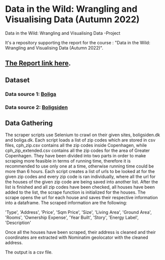 # Data in the Wild: Wrangling and Visualising Data (Autumn 2022)
Data in the Wild: Wrangling and Visualising Data -Project


It's a repository supporting the report for the course : "Data in the Wild: Wrangling and Visualising Data (Autumn 2022)".

## **[The Report link here](https://www.overleaf.com/project/636b903a7239d73c69839d31 "Overleaf link")**.


## Dataset

### Data source 1: **[Boliga](https://www.boliga.dk/ "Data source 1")**

### Data source 2: **[Boligsiden](https://www.boligsiden.dk/ "Data source 2")**

## Data Gathering

The scraper scripts use Selenium to crawl on their given sites, boligsiden.dk and boliga.dk.
Each script loads a list of zip codes which are stored in csv files, cph_zip.csv contains all the zip codes inside Copenhagen, while cph_zip_extended.csv contains all the zip codes for the area of Greater Copenhagen. They have been divided into two parts in order to make scraping more feasible in terms of running time, therefore it is recommended to use only one at a time, otherwise running time could be more than 6 hours.
Each script creates a list of urls to be looked at for the given zip codes and every zip code is ran individually, where all the url for the houses of the given zip code are being saved into another list.
After the list is finished and all zip codes have been checked, all houses have been added to the list, the scrape function is initialized for the houses.
The scrape opens the url for each house and saves their respective information into a dataframe.
The scraped information are the following:

'Type', 'Address', 'Price', 'Sqm Price', 'Size', 'Living Area', 'Ground Area', 'Rooms', 'Ownership Expense', 'Year Built', 'Story', 'Energy Label', 'Description' 



Once all the houses have been scraped, their address is cleaned and their coordinates are extracted with Nominatim geolocator with the cleaned address.

The output is a csv file.


